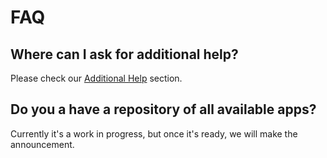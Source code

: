 # FAQ

## Where can I ask for additional help?

Please check our [Additional Help](additional-help.md) section.

## Do you a have a repository of all available apps?

Currently it's a work in progress, but once it's ready, we will make the announcement.

